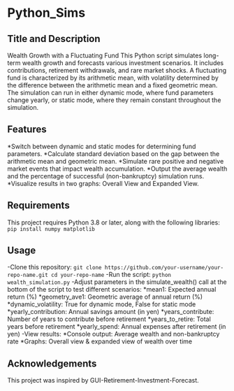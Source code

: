 # Python_Sims
## Title and Description
Wealth Growth with a Fluctuating Fund
This Python script simulates long-term wealth growth and forecasts various investment scenarios.
It includes contributions, retirement withdrawals, and rare market shocks.
A fluctuating fund is characterized by its arithmetic mean, with volatility determined by the difference between the arithmetic mean and a fixed geometric mean.
The simulation can run in either dynamic mode, where fund parameters change yearly, or static mode, where they remain constant throughout the simulation.

## Features
*Switch between dynamic and static modes for determining fund parameters.
*Calculate standard deviation based on the gap between the arithmetic mean and geometric mean.
*Simulate rare positive and negative market events that impact wealth accumulation.
*Output the average wealth and the percentage of successful (non-bankruptcy) simulation runs.
*Visualize results in two graphs: Overall View and Expanded View.

## Requirements
This project requires Python 3.8 or later, along with the following libraries:
```pip install numpy matplotlib```

## Usage
-Clone this repository:
```git clone https://github.com/your-username/your-repo-name.git cd your-repo-name```
-Run the script:
```python wealth_simulation.py```
-Adjust parameters in the simulate_wealth() call at the bottom of the script to test different scenarios:
*mean1: Expected annual return (%)
*geometry_ave1: Geometric average of annual return (%)
*dynamic_volatility: True for dynamic mode, False for static mode
*yearly_contribution: Annual savings amount (in yen)
*years_contribute: Number of years to contribute before retirement
*years_to_retire: Total years before retirement
*yearly_spend: Annual expenses after retirement (in yen)
-View results:
*Console output: Average wealth and non-bankruptcy rate
*Graphs: Overall view & expanded view of wealth over time

## Acknowledgements
This project was inspired by GUI-Retirement-Investment-Forecast.

